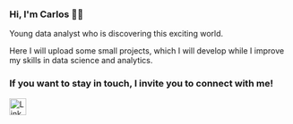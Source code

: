### Hi, I'm Carlos 👨‍💻

Young data analyst who is discovering this exciting world.

Here I will upload some small projects, which I will develop while I improve my skills in data science and analytics.

### If you want to stay in touch, I invite you to connect with me!
<a href="https://www.linkedin.com/in/carlos-martin-rengel/" target="_blank" rel="nofollow">
    <img src="https://user-images.githubusercontent.com/64377961/171752276-9ee0d0b7-e6b9-4790-9b66-a51cff145566.png" alt="LinkedIn" width="30px" height="30px" />
<!--
**CarlosMartinRengel/CarlosMartinRengel** is a ✨ _special_ ✨ repository because its `README.md` (this file) appears on your GitHub profile.

Here are some ideas to get you started:

- 🔭 I’m currently working on ...
- 🌱 I’m currently learning ...
- 👯 I’m looking to collaborate on ...
- 🤔 I’m looking for help with ...
- 💬 Ask me about ...
- 📫 How to reach me: ...
- 😄 Pronouns: ...
- ⚡ Fun fact: ...
-->
